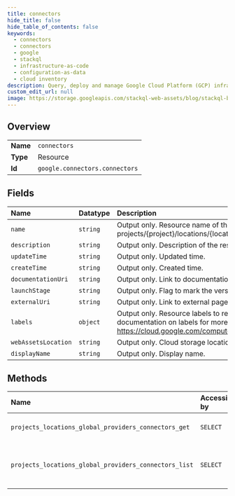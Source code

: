 ```yaml
---
title: connectors
hide_title: false
hide_table_of_contents: false
keywords:
  - connectors
  - connectors
  - google    
  - stackql
  - infrastructure-as-code
  - configuration-as-data
  - cloud inventory
description: Query, deploy and manage Google Cloud Platform (GCP) infrastructure and resources using SQL
custom_edit_url: null
image: https://storage.googleapis.com/stackql-web-assets/blog/stackql-blog-post-featured-image.png
---
```

  
    

## Overview
<table><tbody>
<tr><td><b>Name</b></td><td><code>connectors</code></td></tr>
<tr><td><b>Type</b></td><td>Resource</td></tr>
<tr><td><b>Id</b></td><td><code>google.connectors.connectors</code></td></tr>
</tbody></table>

## Fields
| Name | Datatype | Description |
|:-----|:---------|:------------|
| `name` | `string` | Output only. Resource name of the Connector. Format: projects/{project}/locations/{location}/providers/{provider}/connectors/{connector} |
| `description` | `string` | Output only. Description of the resource. |
| `updateTime` | `string` | Output only. Updated time. |
| `createTime` | `string` | Output only. Created time. |
| `documentationUri` | `string` | Output only. Link to documentation page. |
| `launchStage` | `string` | Output only. Flag to mark the version indicating the launch stage. |
| `externalUri` | `string` | Output only. Link to external page. |
| `labels` | `object` | Output only. Resource labels to represent user-provided metadata. Refer to cloud documentation on labels for more details. https://cloud.google.com/compute/docs/labeling-resources |
| `webAssetsLocation` | `string` | Output only. Cloud storage location of icons etc consumed by UI. |
| `displayName` | `string` | Output only. Display name. |
## Methods
| Name | Accessible by | Required Params | Description |
|:-----|:--------------|:----------------|:------------|
| `projects_locations_global_providers_connectors_get` | `SELECT` | `connectorsId, projectsId, providersId` | Gets details of a single Connector. |
| `projects_locations_global_providers_connectors_list` | `SELECT` | `projectsId, providersId` | Lists Connectors in a given project and location. |
